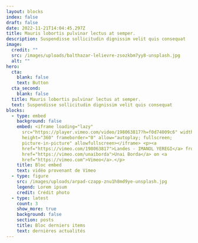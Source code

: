 ```yaml
---
layout: blocks
index: false
draft: false
date: 2022-11-21T14:04:45.297Z
title: Mauris lobortis pulvinar lectus at semper.
description: Suspendisse sollicitudin dignissim velit quis consequat
image:
  credit: ""
  src: /images/uploads/balthazar-lelievre-zsozkbm7yy8-unsplash.jpg
  alt: ""
hero:
  cta:
    blank: false
    text: Button
  cta_second:
    blank: false
  title: Mauris lobortis pulvinar lectus at semper.
  text: Suspendisse sollicitudin dignissim velit quis consequat
blocks:
  - type: embed
    background: false
    embed: <iframe loading="lazy"
      src="https://player.vimeo.com/video/198063817?h=f0d74009c6" width="640"
      height="360" frameborder="0" allow="autoplay; fullscreen;
      picture-in-picture" allowfullscreen></iframe> <p><a
      href="https://vimeo.com/198063817">Landes - IMANOL YEREGI</a> from <a
      href="https://vimeo.com/unaiborda">Unai Borda</a> on <a
      href="https://vimeo.com">Vimeo</a>.</p>
    title: Bloc embed
    text: vidéo provenant de Vimeo
  - type: figure
    src: /images/uploads/arpad-czapp-znu1h8md9ye-unsplash.jpg
    legend: Lorem ipsum
    credit: C﻿rédit photo
  - type: latest
    count: 3
    show_more: true
    background: false
    section: posts
    title: Bloc derniers items
    text: dernières actualités
---
```

